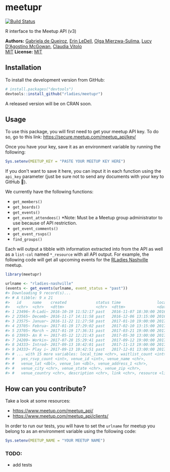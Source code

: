 
<!-- README.md is generated from README.Rmd. Please edit the Rmd file -->
meetupr
=======

[![Build Status](https://travis-ci.org/rladies/meetupr.svg?branch=master)](https://travis-ci.org/rladies/meetupr)

R interface to the Meetup API (v3)

**Authors:** [Gabriela de Queiroz](http://gdequeiroz.github.io/), [Erin LeDell](http://www.stat.berkeley.edu/~ledell/), [Olga Mierzwa-Sulima](https://github.com/olgamie), [Lucy D'Agostino McGowan](http://www.lucymcgowan.com), [Claudia Vitolo](https://github.com/cvitolo)<br/> [MIT](https://opensource.org/licenses/MIT) **License:** [MIT](https://opensource.org/licenses/MIT)

Installation
------------

To install the development version from GitHub:

``` r
# install.packages("devtools")
devtools::install_github("rladies/meetupr")
```

A released version will be on CRAN soon.

Usage
-----

To use this package, you will first need to get your meetup API key. To do so, go to this link: <https://secure.meetup.com/meetup_api/key/>

Once you have your key, save it as an environment variable by running the following:

``` r
Sys.setenv(MEETUP_KEY = "PASTE YOUR MEETUP KEY HERE")
```

If you don't want to save it here, you can input it in each function using the `api_key` parameter (just be sure not to send any documents with your key to GitHub 🙊).

We currently have the following functions:

-   `get_members()`
-   `get_boards()`
-   `get_events()`
-   `get_event_attendees()` \*Note: Must be a Meetup group administrator to use because of API restriction.
-   `get_event_comments()`
-   `get_event_rsvps()`
-   `find_groups()`

Each will output a tibble with information extracted into from the API as well as a `list-col` named `*_resource` with all API output. For example, the following code will get all upcoming events for the [RLadies Nashville](https://meetup.com/rladies-nashville) meetup.

``` r
library(meetupr)

urlname <- "rladies-nashville"
(events <- get_events(urlname, event_status = "past"))
#> Downloading 9 record(s)...
#> # A tibble: 9 x 21
#>   id     name    created             status time                local_date
#>   <chr>  <chr>   <dttm>              <chr>  <dttm>              <date>    
#> 1 23496~ R-Ladi~ 2016-10-19 11:52:17 past   2016-11-07 18:30:00 2016-11-07
#> 2 23565~ Decemb~ 2016-11-17 14:11:58 past   2016-12-06 13:15:00 2016-12-06
#> 3 23575~ Januar~ 2016-11-22 11:27:58 past   2017-01-10 19:00:00 2017-01-10
#> 4 23705~ Februa~ 2017-01-19 17:29:02 past   2017-02-10 13:15:00 2017-02-10
#> 5 23705~ March ~ 2017-01-19 17:36:31 past   2017-03-21 19:00:00 2017-03-21
#> 6 23993~ An R +~ 2017-05-12 12:21:43 past   2017-05-30 13:00:00 2017-05-30
#> 7 24209~ Workin~ 2017-07-28 15:29:41 past   2017-09-12 19:00:00 2017-09-12
#> 8 24333~ Introd~ 2017-09-13 10:42:01 past   2017-11-13 19:00:00 2017-11-13
#> 9 24333~ Play i~ 2017-09-13 10:42:51 past   2017-12-01 13:00:00 2017-12-01
#> # ... with 15 more variables: local_time <chr>, waitlist_count <int>,
#> #   yes_rsvp_count <int>, venue_id <int>, venue_name <chr>,
#> #   venue_lat <dbl>, venue_lon <dbl>, venue_address_1 <chr>,
#> #   venue_city <chr>, venue_state <chr>, venue_zip <chr>,
#> #   venue_country <chr>, description <chr>, link <chr>, resource <list>
```

How can you contribute?
-----------------------

Take a look at some resources:

-   <https://www.meetup.com/meetup_api/>
-   <https://www.meetup.com/meetup_api/clients/>

In order to run our tests, you will have to set the `urlname` for meetup you belong to as an environment variable using the following code:

``` r
Sys.setenv(MEETUP_NAME = "YOUR MEETUP NAME")
```

### TODO:

-   add tests
